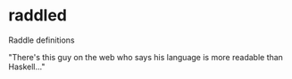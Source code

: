 # raddled
Raddle definitions

"There's this guy on the web who says his language is more readable than Haskell..."
